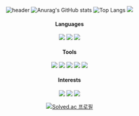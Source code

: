 <div align="center">
  
![header](https://capsule-render.vercel.app/api?type=Waving&color=timeGradient&height=160&section=header&text=Welcome!&animation=fadeIn&fontSize=45&fontAlignY=28&desc=LURKS02's%20Profile&descAlign=50&descAlignY=45&descSize=11)
![Anurag's GitHub stats](https://github-readme-stats.vercel.app/api?username=LURKS02&include_all_commits=true&show_icons=true&theme=swift&hide_border=true) ![Top Langs](https://github-readme-stats.vercel.app/api/top-langs/?username=LURKS02&hide_title=true&langs_count=3&hide_border=true&theme=swift)
<img src="http://mazandi.herokuapp.com/api?handle=dertflag&theme=warm"/> 
  
#### Languages
<img src="https://img.shields.io/badge/Objective_C-d9ceb4?style=for-the-badge&logo=Apple&logoColor=white">  <img src="https://img.shields.io/badge/Swift-B7C8D5?style=for-the-badge&logo=Swift&logoColor=white">  <img src="https://img.shields.io/badge/Swift_UI-bfdfe0?style=for-the-badge&logo=Swift&logoColor=white">
  
#### Tools
<img src="https://img.shields.io/badge/Figma-EBD6CE?style=for-the-badge&logo=Figma&logoColor=white">  <img src="https://img.shields.io/badge/Adobe Photoshop-ACCDEE?style=for-the-badge&logo=Adobe Photoshop&logoColor=white"> <img src="https://img.shields.io/badge/Github-D5D5D5?style=for-the-badge&logo=Github&logoColor=white"> <img src="https://img.shields.io/badge/Notion-d3dce8?style=for-the-badge&logo=Notion&logoColor=white"> <img src="https://img.shields.io/badge/Postman-ede6bb?style=for-the-badge&logo=Postman&logoColor=white">
  
#### Interests
<img src="https://img.shields.io/badge/Instagram-F3CFDC?style=for-the-badge&logo=Instagram&logoColor=white"> <img src="https://img.shields.io/badge/Steam-CBCBD8?style=for-the-badge&logo=Steam&logoColor=white"> <img src="https://img.shields.io/badge/Nintendo Switch-F6C4BD?style=for-the-badge&logo=Nintendo Switch&logoColor=white">

[![Solved.ac
프로필](http://mazassumnida.wtf/api/generate_badge?boj=dertflag)](https://solved.ac/dertflag)
  <br>
</div>
